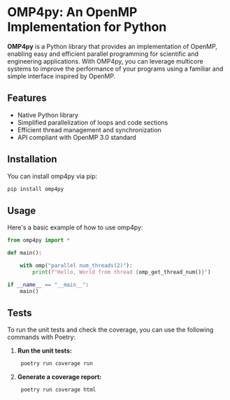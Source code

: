 # OMP4py: An OpenMP Implementation for Python

**OMP4py** is a Python library that provides an implementation of OpenMP, enabling easy and efficient parallel programming for scientific and engineering applications. With OMP4py, you can leverage multicore systems to improve the performance of your programs using a familiar and simple interface inspired by OpenMP.

## Features

- Native Python library
- Simplified parallelization of loops and code sections
- Efficient thread management and synchronization
- API compliant with OpenMP 3.0 standard

## Installation

You can install omp4py via pip:

```bash
pip install omp4py
```

## Usage

Here's a basic example of how to use omp4py:

```python
from omp4py import *

def main():

    with omp("parallel num_threads(2)"):
        print(f"Hello, World from thread {omp_get_thread_num()}")

if __name__ == "__main__":
    main()
```

## Tests

To run the unit tests and check the coverage, you can use the following commands with Poetry:

1. **Run the unit tests:**

    ```bash
     poetry run coverage run
    ```

2. **Generate a coverage report:**

    ```bash
     poetry run coverage html
    ```